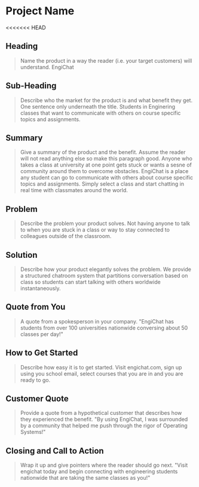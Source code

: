 # Project Name #

<<<<<<< HEAD
<!--
=======
<!-- 
>>>>>>> 7df0294719e81c8baa3e87889d4f404cd090ed7b
> This material was originally posted [here](http://www.quora.com/What-is-Amazons-approach-to-product-development-and-product-management). It is reproduced here for posterities sake.

There is an approach called "working backwards" that is widely used at Amazon. They work backwards from the customer, rather than starting with an idea for a product and trying to bolt customers onto it. While working backwards can be applied to any specific product decision, using this approach is especially important when developing new products or features.

For new initiatives a product manager typically starts by writing an internal press release announcing the finished product. The target audience for the press release is the new/updated product's customers, which can be retail customers or internal users of a tool or technology. Internal press releases are centered around the customer problem, how current solutions (internal or external) fail, and how the new product will blow away existing solutions.

If the benefits listed don't sound very interesting or exciting to customers, then perhaps they're not (and shouldn't be built). Instead, the product manager should keep iterating on the press release until they've come up with benefits that actually sound like benefits. Iterating on a press release is a lot less expensive than iterating on the product itself (and quicker!).

<<<<<<< HEAD
If the press release is more than a page and a half, it is probably too long. Keep it simple. 3-4 sentences for most paragraphs. Cut out the fat. Don't make it into a spec. You can accompany the press release with a FAQ that answers all of the other business or execution questions so the press release can stay focused on what the customer gets. My rule of thumb is that if the press release is hard to write, then the product is probably going to suck. Keep working at it until the outline for each paragraph flows.
=======
If the press release is more than a page and a half, it is probably too long. Keep it simple. 3-4 sentences for most paragraphs. Cut out the fat. Don't make it into a spec. You can accompany the press release with a FAQ that answers all of the other business or execution questions so the press release can stay focused on what the customer gets. My rule of thumb is that if the press release is hard to write, then the product is probably going to suck. Keep working at it until the outline for each paragraph flows. 
>>>>>>> 7df0294719e81c8baa3e87889d4f404cd090ed7b

Oh, and I also like to write press-releases in what I call "Oprah-speak" for mainstream consumer products. Imagine you're sitting on Oprah's couch and have just explained the product to her, and then you listen as she explains it to her audience. That's "Oprah-speak", not "Geek-speak".

Once the project moves into development, the press release can be used as a touchstone; a guiding light. The product team can ask themselves, "Are we building what is in the press release?" If they find they're spending time building things that aren't in the press release (overbuilding), they need to ask themselves why. This keeps product development focused on achieving the customer benefits and not building extraneous stuff that takes longer to build, takes resources to maintain, and doesn't provide real customer benefit (at least not enough to warrant inclusion in the press release).
 -->

## Heading ##
  > Name the product in a way the reader (i.e. your target customers) will understand.
  EngiChat

## Sub-Heading ##
  > Describe who the market for the product is and what benefit they get. One sentence only underneath the title.
  Students in Enginering classes that want to communicate with others on course specific topics and assignments.

## Summary ##
  > Give a summary of the product and the benefit. Assume the reader will not read anything else so make this paragraph good.
  Anyone who takes a class at university at one point gets stuck or wants a sesne of community around them to overcome obstacles.
  EngiChat is a place any student can go to communicate with others about course specific topics and assignments. Simply select a
  class and start chatting in real time with classmates around the world.

## Problem ##
  > Describe the problem your product solves.
  Not having anyone to talk to when you are stuck in a class or way to stay connected to colleagues outside of the classroom.

## Solution ##
  > Describe how your product elegantly solves the problem.
  We provide a structured chatroom system that partitions conversation based on class so students can start talking with others
  worldwide instantaneously.

## Quote from You ##
  > A quote from a spokesperson in your company.
  "EngiChat has students from over 100 universities nationwide conversing about 50 classes per day!"

## How to Get Started ##
  > Describe how easy it is to get started.
  Visit engichat.com, sign up using you school email, select courses that you are in and you are ready to go.

## Customer Quote ##
  > Provide a quote from a hypothetical customer that describes how they experienced the benefit.
  "By using EngiChat, I was surrounded by a community that helped me push through the rigor of Operating Systems!"

## Closing and Call to Action ##
  > Wrap it up and give pointers where the reader should go next.
  "Visit engichat today and begin connecting with engineering students nationwide that are taking the same classes as you!"
